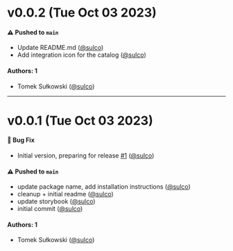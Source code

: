 # v0.0.2 (Tue Oct 03 2023)

#### ⚠️ Pushed to `main`

- Update README.md ([@sulco](https://github.com/sulco))
- Add integration icon for the catalog ([@sulco](https://github.com/sulco))

#### Authors: 1

-  Tomek Sułkowski ([@sulco](https://github.com/sulco))

---

# v0.0.1 (Tue Oct 03 2023)

#### 🐛 Bug Fix

- Initial version, preparing for release [#1](https://github.com/stackblitz/storybook-addon-stackblitz/pull/1) ([@sulco](https://github.com/sulco))

#### ⚠️ Pushed to `main`

- update package name, add installation instructions ([@sulco](https://github.com/sulco))
- cleanup + initial readme ([@sulco](https://github.com/sulco))
- update storybook ([@sulco](https://github.com/sulco))
- initial commit ([@sulco](https://github.com/sulco))

#### Authors: 1

-  Tomek Sułkowski ([@sulco](https://github.com/sulco))

